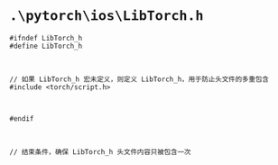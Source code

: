 # `.\pytorch\ios\LibTorch.h`

```
#ifndef LibTorch_h
#define LibTorch_h



// 如果 LibTorch_h 宏未定义，则定义 LibTorch_h，用于防止头文件的多重包含
#include <torch/script.h>



#endif



// 结束条件，确保 LibTorch_h 头文件内容只被包含一次
```